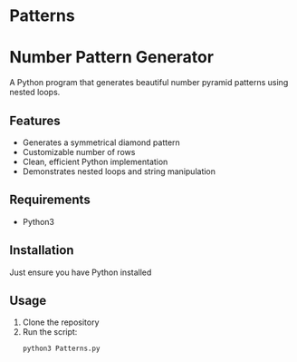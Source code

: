 # Patterns
# Number Pattern Generator

A Python program that generates beautiful number pyramid patterns using nested loops.


## Features
- Generates a symmetrical diamond pattern
- Customizable number of rows
- Clean, efficient Python implementation
- Demonstrates nested loops and string manipulation

## Requirements
- Python3

## Installation
Just ensure you have Python installed

## Usage

1. Clone the repository 
2. Run the script:
   ```bash
   python3 Patterns.py